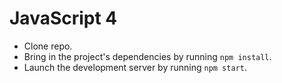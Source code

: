 # JavaScript 4

- Clone repo.
- Bring in the project's dependencies by running `npm install`.
- Launch the development server by running `npm start`.
